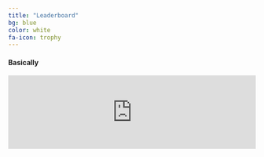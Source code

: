 ```yaml
---
title: "Leaderboard"
bg: blue
color: white
fa-icon: trophy
---
```


#### Basically

<iframe id="iframe-jmejxyegyrr" src="https://keepthescore.co/embed/jmejxyegyrr/" style="width:100%;border:none;"></iframe><script>window.onmessage = (e) => {if (e.data.hasOwnProperty("frameHeight")){document.getElementById("iframe-" + e.data.board_token).style.height = `${e.data.frameHeight + 40}px`;}};</script>
